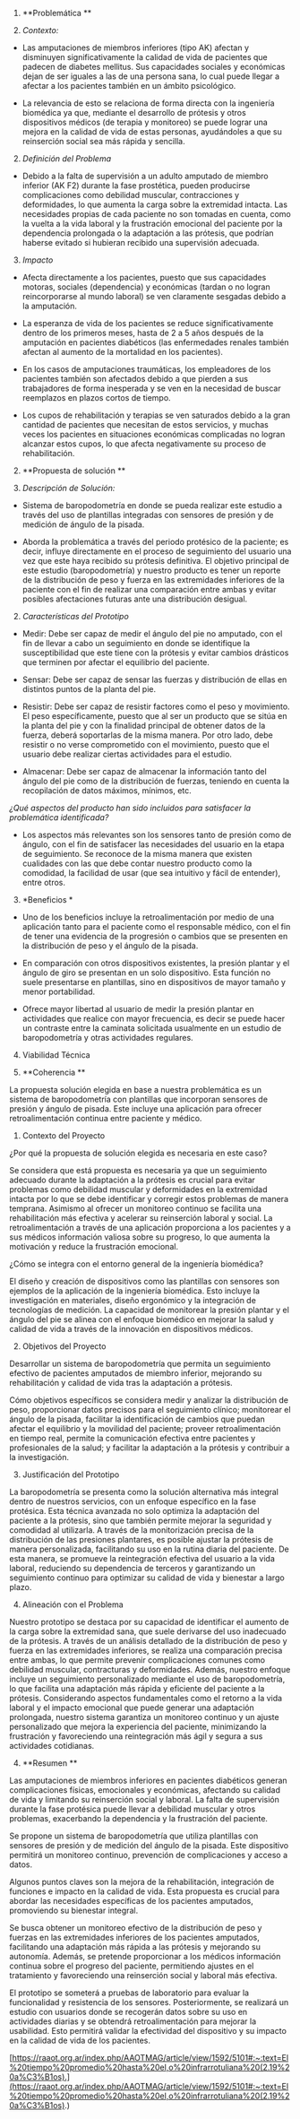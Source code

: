 1. **Problemática **

1. *Contexto:*

* Las amputaciones de miembros inferiores (tipo AK) afectan y disminuyen significativamente la calidad de vida de pacientes que padecen de diabetes mellitus. Sus capacidades sociales y económicas dejan de ser iguales a las de una persona sana, lo cual puede llegar a afectar a los pacientes también en un ámbito psicológico. 

* La relevancia de esto se relaciona de forma directa con la ingeniería biomédica ya que, mediante el desarrollo de prótesis y otros dispositivos médicos (de terapia y monitoreo) se puede lograr una mejora en la calidad de vida de estas personas, ayudándoles a que su reinserción social sea más rápida y sencilla.

2. *Definición del Problema*

* Debido a la falta de supervisión a un adulto amputado de miembro inferior (AK F2) durante la fase prostética, pueden producirse complicaciones como debilidad muscular, contracciones y deformidades, lo que aumenta la carga sobre la extremidad intacta. Las necesidades propias de cada paciente no son tomadas en cuenta, como la vuelta a la vida laboral y la frustración emocional del paciente por la dependencia prolongada o la adaptación a las prótesis, que podrían haberse evitado si hubieran recibido una supervisión adecuada.

3. *Impacto*

* Afecta directamente a los pacientes, puesto que sus capacidades motoras, sociales (dependencia) y económicas (tardan o no logran reincorporarse al mundo laboral) se ven claramente sesgadas debido a la amputación. 

* La esperanza de vida de los pacientes se reduce significativamente dentro de los primeros meses, hasta de 2 a 5 años después de la amputación en pacientes diabéticos (las enfermedades renales también afectan al aumento de la mortalidad en los pacientes).

* En los casos de amputaciones traumáticas, los empleadores de los pacientes también son afectados debido a que pierden a sus trabajadores de forma inesperada y se ven en la necesidad de buscar reemplazos en plazos cortos de tiempo.

* Los cupos de rehabilitación y terapias se ven saturados debido a la gran cantidad de pacientes que necesitan de estos servicios, y muchas veces los pacientes en situaciones económicas complicadas no logran alcanzar estos cupos, lo que afecta negativamente su proceso de rehabilitación.

2. **Propuesta de solución **

1. *Descripción de Solución:*

* Sistema de baropodometría en donde se pueda realizar este estudio a través del uso de plantillas integradas con sensores de presión y de medición de ángulo de la pisada. 

* Aborda la problemática a través del periodo protésico de la paciente; es decir, influye directamente en el proceso de seguimiento del usuario una vez que este haya recibido su prótesis definitiva. El objetivo principal de este estudio (baropodometría) y nuestro producto es tener un reporte de la distribución de peso y fuerza en las extremidades inferiores de la paciente con el fin de realizar una comparación entre ambas y evitar posibles afectaciones futuras ante una distribución desigual.

2. *Características del Prototipo* 

* Medir: Debe ser capaz de medir el ángulo del pie no amputado, con el fin de llevar a cabo un seguimiento en donde se identifique la susceptibilidad que este tiene con la prótesis y evitar cambios drásticos que terminen por afectar el equilibrio del paciente.

* Sensar: Debe ser capaz de sensar las fuerzas y distribución de ellas en distintos puntos de la planta del pie.

* Resistir: Debe ser capaz de resistir factores como el peso y movimiento. El peso específicamente, puesto que al ser un producto que se sitúa en la planta del pie y con la finalidad principal de obtener datos de la fuerza, deberá soportarlas de la misma manera. Por otro lado, debe resistir o no verse comprometido con el movimiento, puesto que el usuario debe realizar ciertas actividades para el estudio.

* Almacenar: Debe ser capaz de almacenar la información tanto del ángulo del pie como de la distribución de fuerzas, teniendo en cuenta la recopilación de datos máximos, mínimos, etc.

*¿Qué aspectos del producto han sido incluidos para satisfacer la problemática identificada?*

* Los aspectos más relevantes son los sensores tanto de presión como de ángulo, con el fin de satisfacer las necesidades del usuario en la etapa de seguimiento. Se reconoce de la misma manera que existen cualidades con las que debe contar nuestro producto como la comodidad, la facilidad de usar (que sea intuitivo y fácil de entender), entre otros.

3. *Beneficios *

* Uno de los beneficios incluye la retroalimentación por medio de una aplicación tanto para el paciente como el responsable médico, con el fin de tener una evidencia de la progresión o cambios que se presenten en la distribución de peso y el ángulo de la pisada.

* En comparación con otros dispositivos existentes, la presión plantar y el ángulo de giro se presentan en un solo dispositivo. Esta función no suele presentarse en plantillas, sino en dispositivos de mayor tamaño y menor portabilidad.

* Ofrece mayor libertad al usuario de medir la presión plantar en actividades que realice con mayor frecuencia, es decir se puede hacer un contraste entre la caminata solicitada usualmente en un estudio de baropodometría y otras actividades regulares.

4. Viabilidad  Técnica 

3. **Coherencia **

La propuesta solución elegida en base a nuestra problemática es un sistema de baropodometría con plantillas que incorporan sensores de presión y ángulo de pisada. Este incluye una aplicación para ofrecer retroalimentación continua entre paciente y médico. 

1. Contexto del Proyecto

¿Por qué la propuesta de solución elegida es necesaria en este caso?

Se considera que está propuesta es necesaria ya que un seguimiento adecuado durante la adaptación a la prótesis es crucial para evitar problemas como debilidad muscular y deformidades en la extremidad intacta por lo que se debe identificar y corregir estos problemas de manera temprana. Asimismo al ofrecer un monitoreo continuo se facilita una rehabilitación más efectiva y acelerar su reinserción laboral y social. La retroalimentación a través de una aplicación proporciona a los pacientes y a sus médicos información valiosa sobre su progreso, lo que aumenta la motivación y reduce la frustración emocional.

¿Cómo se integra con el entorno general de la ingeniería biomédica?

El diseño y creación de dispositivos como las plantillas con sensores son ejemplos de la aplicación de la ingeniería biomédica. Esto incluye la investigación en materiales, diseño ergonómico y la integración de tecnologías de medición. La capacidad de monitorear la presión plantar y el ángulo del pie se alinea con el enfoque biomédico en mejorar la salud y calidad de vida a través de la innovación en dispositivos médicos.

2. Objetivos del Proyecto

Desarrollar un sistema de baropodometría que permita un seguimiento efectivo de pacientes amputados de miembro inferior, mejorando su rehabilitación y calidad de vida tras la adaptación a prótesis. 

Cómo objetivos específicos se considera medir y analizar la distribución de peso, proporcionar datos precisos para el seguimiento clínico; monitorear el ángulo de la pisada, facilitar la identificación de cambios que puedan afectar el equilibrio y la movilidad del paciente; proveer retroalimentación en tiempo real, permite la comunicación efectiva entre pacientes y profesionales de la salud; y facilitar la adaptación a la prótesis y contribuir a la investigación.

3. Justificación del Prototipo 

La baropodometría se presenta como la solución alternativa más integral dentro de nuestros servicios, con un enfoque específico en la fase protésica. Esta técnica avanzada no solo optimiza la adaptación del paciente a la prótesis, sino que también permite mejorar la seguridad y comodidad al utilizarla. A través de la monitorización precisa de la distribución de las presiones plantares, es posible ajustar la prótesis de manera personalizada, facilitando su uso en la rutina diaria del paciente. De esta manera, se promueve la reintegración efectiva del usuario a la vida laboral, reduciendo su dependencia de terceros y garantizando un seguimiento continuo para optimizar su calidad de vida y bienestar a largo plazo.

4. Alineación con el Problema 

Nuestro prototipo se destaca por su capacidad de identificar el aumento de la carga sobre la extremidad sana, que suele derivarse del uso inadecuado de la prótesis. A través de un análisis detallado de la distribución de peso y fuerza en las extremidades inferiores, se realiza una comparación precisa entre ambas, lo que permite prevenir complicaciones comunes como debilidad muscular, contracturas y deformidades. Además, nuestro enfoque incluye un seguimiento personalizado mediante el uso de baropodometría, lo que facilita una adaptación más rápida y eficiente del paciente a la prótesis. Considerando aspectos fundamentales como el retorno a la vida laboral y el impacto emocional que puede generar una adaptación prolongada, nuestro sistema garantiza un monitoreo continuo y un ajuste personalizado que mejora la experiencia del paciente, minimizando la frustración y favoreciendo una reintegración más ágil y segura a sus actividades cotidianas.

4. **Resumen **

Las amputaciones de miembros inferiores en pacientes diabéticos generan complicaciones físicas, emocionales y económicas, afectando su calidad de vida y limitando su reinserción social y laboral. La falta de supervisión durante la fase protésica puede llevar a debilidad muscular y otros problemas, exacerbando la dependencia y la frustración del paciente.

Se propone un sistema de baropodometría que utiliza plantillas con sensores de presión y de medición del ángulo de la pisada. Este dispositivo permitirá un monitoreo continuo, prevención de complicaciones y acceso a datos.

Algunos puntos claves son la mejora de la rehabilitación, integración de funciones e impacto en la calidad de vida. Esta propuesta es crucial para abordar las necesidades específicas de los pacientes amputados, promoviendo su bienestar integral.

Se busca obtener un monitoreo efectivo de la distribución de peso y fuerzas en las extremidades inferiores de los pacientes amputados, facilitando una adaptación más rápida a las prótesis y mejorando su autonomía. Además, se pretende proporcionar a los médicos información continua sobre el progreso del paciente, permitiendo ajustes en el tratamiento y favoreciendo una reinserción social y laboral más efectiva.

El prototipo se someterá a pruebas de laboratorio para evaluar la funcionalidad y resistencia de los sensores. Posteriormente, se realizará un estudio con usuarios donde se recogerán datos sobre su uso en actividades diarias y se obtendrá retroalimentación para mejorar la usabilidad. Esto permitirá validar la efectividad del dispositivo y su impacto en la calidad de vida de los pacientes.

[https://raaot.org.ar/index.php/AAOTMAG/article/view/1592/5101#:~:text=El%20tiempo%20promedio%20hasta%20el,o%20infrarrotuliana%20(2.19%20a%C3%B1os).](https://raaot.org.ar/index.php/AAOTMAG/article/view/1592/5101#:~:text=El%20tiempo%20promedio%20hasta%20el,o%20infrarrotuliana%20(2.19%20a%C3%B1os).)

